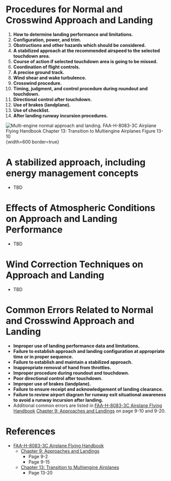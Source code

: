 # Procedures for Normal and Crosswind Approach and Landing

1. **How to determine landing performance and limitations.**
2. **Configuration, power, and trim.**
3. **Obstructions and other hazards which should be considered.**
4. **A stabilized approach at the recommended airspeed to the selected touchdown area.**
5. **Course of action if selected touchdown area is going to be missed.**
6. **Coordination of flight controls.**
7. **A precise ground track.**
8. **Wind shear and wake turbulence.**
9. **Crosswind procedure.**
10. **Timing, judgment, and control procedure during roundout and touchdown.**
11. **Directional control after touchdown.**
12. **Use of brakes (landplane).**
13. **Use of checklist.**
14. **After landing runway incursion procedures.**

![Multi-engine normal approach and landing. [FAA-H-8083-3C Airplane Flying Handbook](https://www.faa.gov/regulations_policies/handbooks_manuals/aviation/airplane_handbook) [Chapter 13: Transition to Multiengine Airplanes](https://www.faa.gov/sites/faa.gov/files/regulations_policies/handbooks_manuals/aviation/airplane_handbook/14_afh_ch13.pdf) Figure 13-10](/img/afh/afh-figure-13-10-multiengine-normal-approach-and-landing.png){width=600 border=true}

# A stabilized approach, including energy management concepts

* TBD

# Effects of Atmospheric Conditions on Approach and Landing Performance

* TBD

# Wind Correction Techniques on Approach and Landing

* TBD

# Common Errors Related to Normal and Crosswind Approach and Landing

* **Improper use of landing performance data and limitations.**
* **Failure to establish approach and landing configuration at appropriate time or in proper sequence.**
* **Failure to establish and maintain a stabilized approach.**
* **Inappropriate removal of hand from throttles.**
* **Improper procedure during roundout and touchdown.**
* **Poor directional control after touchdown.**
* **Improper use of brakes (landplane).**
* **Failure to ensure receipt and acknowledgement of landing clearance.**
* **Failure to review airport diagram for runway exit situational awareness to avoid a runway incursion after landing.**
* Additional common errors are listed in [FAA-H-8083-3C Airplane Flying Handbook](https://www.faa.gov/regulations_policies/handbooks_manuals/aviation/airplane_handbook) [Chapter 9: Approaches and Landings](https://www.faa.gov/sites/faa.gov/files/regulations_policies/handbooks_manuals/aviation/airplane_handbook/10_afh_ch9.pdf) on page 9-10 and 9-20.

# References

* [FAA-H-8083-3C Airplane Flying Handbook](https://www.faa.gov/regulations_policies/handbooks_manuals/aviation/airplane_handbook)
  * [Chapter 9: Approaches and Landings](https://www.faa.gov/sites/faa.gov/files/regulations_policies/handbooks_manuals/aviation/airplane_handbook/10_afh_ch9.pdf)
    * Page 9-2
    * Page 9-15
  * [Chapter 13: Transition to Multiengine Airplanes](https://www.faa.gov/sites/faa.gov/files/regulations_policies/handbooks_manuals/aviation/airplane_handbook/14_afh_ch13.pdf)
    * Page 13-20

